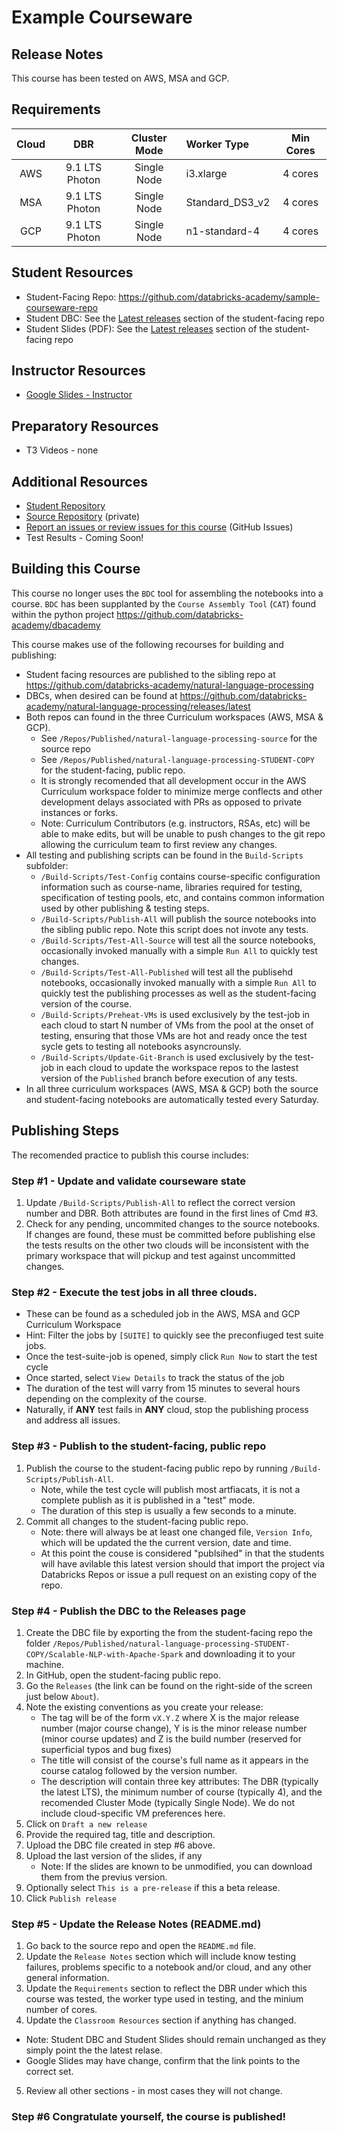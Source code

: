 # Example Courseware

## Release Notes
This course has been tested on AWS, MSA and GCP.<br/>

## Requirements
| Cloud |            DBR | Cluster Mode | Worker Type     | Min Cores |
|:-----:|:--------------:|:------------:|:----------------|:---------:|
|   AWS | 9.1 LTS Photon |  Single Node | i3.xlarge       | 4 cores   |
|   MSA | 9.1 LTS Photon |  Single Node | Standard_DS3_v2 | 4 cores   |
|   GCP | 9.1 LTS Photon |  Single Node | n1-standard-4   | 4 cores   |

## Student Resources
* Student-Facing Repo: https://github.com/databricks-academy/sample-courseware-repo
* Student DBC: See the [Latest releases](https://github.com/databricks-academy/natural-language-processing/releases/latest) section of the student-facing repo
* Student Slides (PDF): See the [Latest releases](https://github.com/databricks-academy/natural-language-processing/releases/latest) section of the student-facing repo

## Instructor Resources
* [Google Slides - Instructor](https://docs.google.com/presentation/d/1-dmmEwP8e44GY9z3aFbx81gjnBaW1jfdsW44WrToNxI/edit#slide=id.gb042b0690b_0_1622)

## Preparatory Resources
* T3 Videos - none

## Additional Resources
* [Student Repository](https://github.com/databricks-academy/natural-language-processing)
* [Source Repository](https://github.com/databricks-academy/natural-language-processing-source) (private)
* [Report an issues or review issues for this course](https://github.com/databricks-academy/example-courseware-source/issues) (GitHub Issues)
* Test Results - Coming Soon!

## Building this Course

This course no longer uses the `BDC` tool for assembling the notebooks into a course. `BDC` has been supplanted by the `Course Assembly Tool` (`CAT`) found within the python project https://github.com/databricks-academy/dbacademy

This course makes use of the following recourses for building and publishing:
* Student facing resources are published to the sibling repo at https://github.com/databricks-academy/natural-language-processing
* DBCs, when desired can be found at https://github.com/databricks-academy/natural-language-processing/releases/latest
* Both repos can found in the three Curriculum workspaces (AWS, MSA & GCP).
    * See `/Repos/Published/natural-language-processing-source` for the source repo
    * See `/Repos/Published/natural-language-processing-STUDENT-COPY` for the student-facing, public repo.
    * It is strongly recomended that all development occur in the AWS Curriculum workspace folder to minimize merge conflects and other development delays associated with PRs as opposed to private instances or forks.
    * Note: Curriculum Contributors (e.g. instructors, RSAs, etc) will be able to make edits, but will be unable to push changes to the git repo allowing the curriculum team to first review any changes.
* All testing and publishing scripts can be found in the `Build-Scripts` subfolder:
    * `/Build-Scripts/Test-Config` contains course-specific configuration information such as course-name, libraries required for testing, specification of testing pools, etc, and contains common information used by other publishing & testing steps. 
    * `/Build-Scripts/Publish-All` will publish the source notebooks into the sibling public repo. Note this script does not invote any tests.
    * `/Build-Scripts/Test-All-Source` will test all the source notebooks, occasionally invoked manually with a simple `Run All` to quickly test changes.
    * `/Build-Scripts/Test-All-Published` will test all the publisehd notebooks, occasionally invoked manually with a simple `Run All` to quickly test the publishing processes as well as the student-facing version of the course.
    * `/Build-Scripts/Preheat-VMs` is used exclusively by the test-job in each cloud to start N number of VMs from the pool at the onset of testing, ensuring that those VMs are hot and ready once the test sycle gets to testing all notebooks asyncrounsly.
    * `/Build-Scripts/Update-Git-Branch` is used exclusively by the test-job in each cloud to update the workspace repos to the lastest version of the `Published` branch before execution of any tests.
* In all three curriculum workspaces (AWS, MSA & GCP) both the source and student-facing notebooks are automatically tested every Saturday.

## Publishing Steps
The recomended practice to publish this course includes:

### Step #1 - Update and validate courseware state
1. Update `/Build-Scripts/Publish-All` to reflect the correct version number and DBR. Both attributes are found in the first lines of Cmd #3.
2. Check for any pending, uncommited changes to the source notebooks. If changes are found, these must be committed before publishing else the tests results on the other two clouds will be inconsistent with the primary workspace that will pickup and test against uncommitted changes.

### Step #2 - Execute the test jobs in all three clouds.
* These can be found as a scheduled job in the AWS, MSA and GCP Curriculum Workspace
* Hint: Filter the jobs by `[SUITE]` to quickly see the preconfiuged test suite jobs.
* Once the test-suite-job is opened, simply click `Run Now` to start the test cycle
* Once started, select `View Details` to track the status of the job
* The duration of the test will varry from 15 minutes to several hours depending on the complexity of the course.
* Naturally, if **ANY** test fails in **ANY** cloud, stop the publishing process and address all issues.

### Step #3 - Publish to the student-facing, public repo
1. Publish the course to the student-facing public repo by running `/Build-Scripts/Publish-All`.
    * Note, while the test cycle will publish most artfiacats, it is not a complete publish as it is published in a "test" mode.
    * The duration of this step is usually a few seconds to a minute.
2. Commit all changes to the student-facing public repo.
    * Note: there will always be at least one changed file, `Version Info`, which will be updated the the current version, date and time.
    * At this point the couse is considered "publsihed" in that the students will have avilable this latest version should that import the project via Databricks Repos or issue a pull request on an existing copy of the repo.

### Step #4 - Publish the DBC to the Releases page
1. Create the DBC file by exporting the from the student-facing repo the folder `/Repos/Published/natural-language-processing-STUDENT-COPY/Scalable-NLP-with-Apache-Spark` and downloading it to your machine.
2. In GitHub, open the student-facing public repo.
3. Go the `Releases` (the link can be found on the right-side of the screen just below `About`).
4. Note the existing conventions as you create your release:
    * The tag will be of the form `vX.Y.Z` where X is the major release number (major course change), Y is is the minor release number (minor course updates) and Z is the build number (reserved for superficial typos and bug fixes)
    * The title will consist of the course's full name as it appears in the course catalog followed by the version number.
    * The description will contain three key attributes: The DBR (typically the latest LTS), the minimum number of course (typically 4), and the recomended Cluster Mode (typically Single Node). We do not include cloud-specific VM preferences here.
5. Click on `Draft a new release`
6. Provide the required tag, title and description.
7. Upload the DBC file created in step #6 above.
8. Upload the last version of the slides, if any
    * Note: If the slides are known to be unmodified, you can download them from the previus version.
9. Optionally select `This is a pre-release` if this a beta release.
10. Click `Publish release`

### Step #5 - Update the Release Notes (README.md)
1. Go back to the source repo and open the `README.md` file.
2. Update the `Release Notes` section which will include know testing failures, problems specific to a notebook and/or cloud, and any other general information.
3. Update the `Requirements` section to reflect the DBR under which this course was tested, the worker type used in testing, and the minium number of cores.
4. Update the `Classroom Resources` section if anything has changed.
  * Note: Student DBC and Student Slides should remain unchanged as they simply point the the latest relase.
  * Google Slides may have change, confirm that the link points to the correct set.
5. Review all other sections - in most cases they will not change.
   
  
### Step #6 Congratulate yourself, the course is published!

